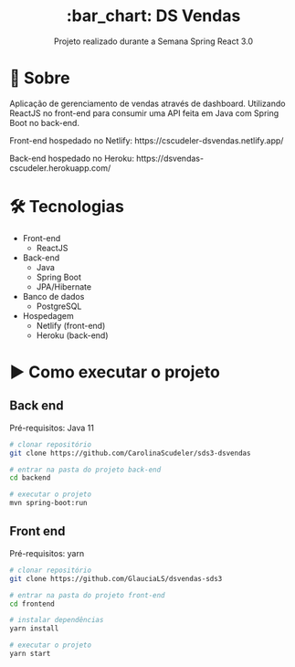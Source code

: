 <h1 align="center">:bar_chart: DS Vendas</h1>
<p align="center">Projeto realizado durante a Semana Spring React 3.0</p>

# 📖 Sobre
<p>Aplicação de gerenciamento de vendas através de dashboard. Utilizando ReactJS no front-end para consumir uma API feita em Java com Spring Boot no back-end.</p>

<p>Front-end hospedado no Netlify: https://cscudeler-dsvendas.netlify.app/ </p>
<p>Back-end hospedado no Heroku: https://dsvendas-cscudeler.herokuapp.com/ </p>

<h1>🛠 Tecnologias</h1>

- Front-end
  - ReactJS
- Back-end
  - Java
  - Spring Boot
  - JPA/Hibernate
- Banco de dados 
  - PostgreSQL
- Hospedagem
  - Netlify (front-end)
  - Heroku (back-end)

<h1>▶️ Como executar o projeto</h1>

<h2>Back end</h2>
Pré-requisitos: Java 11

```bash
# clonar repositório
git clone https://github.com/CarolinaScudeler/sds3-dsvendas

# entrar na pasta do projeto back-end
cd backend

# executar o projeto
mvn spring-boot:run
```

<h2>Front end</h2>
Pré-requisitos: yarn

```bash
# clonar repositório
git clone https://github.com/GlauciaLS/dsvendas-sds3

# entrar na pasta do projeto front-end
cd frontend

# instalar dependências
yarn install

# executar o projeto
yarn start
```
